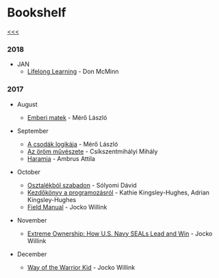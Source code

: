 
Bookshelf
======

[<<<](https://github.com/ttltrk/0con/blob/master/0con/README.MD)

### 2018

  * JAN
    * [Lifelong Learning](https://books.google.sk/books/about/Lifelong_Learning.html?id=hgjRsgEACAAJ&redir_esc=y) - Don McMinn

### 2017

  * August
    * [Emberi matek](https://www.libri.hu/konyv/mero_laszlo.emberi-matek.html) - Mérő László

  * September
    * [A csodák logikája](https://www.libri.hu/konyv/mero_laszlo.a-csodak-logikaja.html) - Mérő László
    * [Az öröm művészete](https://moly.hu/konyvek/csikszentmihalyi-mihaly-az-orom-muveszete) - Csíkszentmihályi Mihály
    * [Haramia](https://moly.hu/konyvek/ambrus-attila-haramia) - Ambrus Attila
   
  * October
    * [Osztalékból szabadon](https://bookline.hu/product/home.action?_v=Solyomi_David_Osztalekbol_szabadon_Ep&id=281909&type=22) - Sólyomi Dávid
    * [Kezdőkönyv a programozásról](https://www.libri.hu/konyv/kathie_kingsley-hughes.kezdokonyv-a-programozasrol.html) - Kathie Kingsley-Hughes, Adrian Kingsley-Hughes
    * [Field Manual](https://www.amazon.com/Discipline-Equals-Freedom-Field-Manual/dp/1250156947) - Jocko Willink
  
  * November
    * [Extreme Ownership: How U.S. Navy SEALs Lead and Win](https://www.amazon.com/Extreme-Ownership-U-S-Navy-SEALs-ebook/dp/B00VE4Y0Z2) - Jocko Willink
    
  * December
    * [Way of the Warrior Kid](https://www.amazon.com/Way-Warrior-Kid-Wimpy-Novel/dp/1250158613) - Jocko Willink
